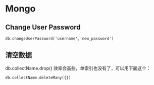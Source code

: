 # Mongo 

## Change User Password

```shell
db.changeUserPassword('username','new_password')
```

## 清空数据
db.collectName.drop() 效率会高些，单索引也没有了，可以用下面这个：
```shell
db.collectName.deleteMany({})
```